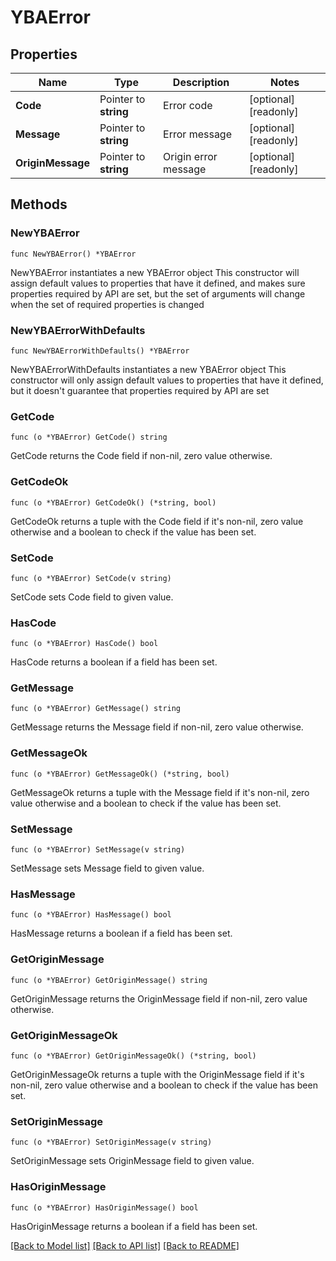 # YBAError

## Properties

Name | Type | Description | Notes
------------ | ------------- | ------------- | -------------
**Code** | Pointer to **string** | Error code | [optional] [readonly] 
**Message** | Pointer to **string** | Error message | [optional] [readonly] 
**OriginMessage** | Pointer to **string** | Origin error message | [optional] [readonly] 

## Methods

### NewYBAError

`func NewYBAError() *YBAError`

NewYBAError instantiates a new YBAError object
This constructor will assign default values to properties that have it defined,
and makes sure properties required by API are set, but the set of arguments
will change when the set of required properties is changed

### NewYBAErrorWithDefaults

`func NewYBAErrorWithDefaults() *YBAError`

NewYBAErrorWithDefaults instantiates a new YBAError object
This constructor will only assign default values to properties that have it defined,
but it doesn't guarantee that properties required by API are set

### GetCode

`func (o *YBAError) GetCode() string`

GetCode returns the Code field if non-nil, zero value otherwise.

### GetCodeOk

`func (o *YBAError) GetCodeOk() (*string, bool)`

GetCodeOk returns a tuple with the Code field if it's non-nil, zero value otherwise
and a boolean to check if the value has been set.

### SetCode

`func (o *YBAError) SetCode(v string)`

SetCode sets Code field to given value.

### HasCode

`func (o *YBAError) HasCode() bool`

HasCode returns a boolean if a field has been set.

### GetMessage

`func (o *YBAError) GetMessage() string`

GetMessage returns the Message field if non-nil, zero value otherwise.

### GetMessageOk

`func (o *YBAError) GetMessageOk() (*string, bool)`

GetMessageOk returns a tuple with the Message field if it's non-nil, zero value otherwise
and a boolean to check if the value has been set.

### SetMessage

`func (o *YBAError) SetMessage(v string)`

SetMessage sets Message field to given value.

### HasMessage

`func (o *YBAError) HasMessage() bool`

HasMessage returns a boolean if a field has been set.

### GetOriginMessage

`func (o *YBAError) GetOriginMessage() string`

GetOriginMessage returns the OriginMessage field if non-nil, zero value otherwise.

### GetOriginMessageOk

`func (o *YBAError) GetOriginMessageOk() (*string, bool)`

GetOriginMessageOk returns a tuple with the OriginMessage field if it's non-nil, zero value otherwise
and a boolean to check if the value has been set.

### SetOriginMessage

`func (o *YBAError) SetOriginMessage(v string)`

SetOriginMessage sets OriginMessage field to given value.

### HasOriginMessage

`func (o *YBAError) HasOriginMessage() bool`

HasOriginMessage returns a boolean if a field has been set.


[[Back to Model list]](../README.md#documentation-for-models) [[Back to API list]](../README.md#documentation-for-api-endpoints) [[Back to README]](../README.md)


